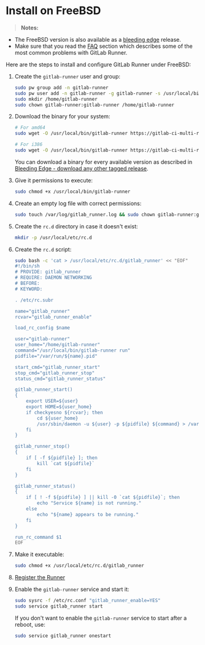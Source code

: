 # Install on FreeBSD

>**Notes:**
- The FreeBSD version is also available as a [bleeding edge](bleeding-edge.md)
  release.
- Make sure that you read the [FAQ](../faq/README.md) section which describes
  some of the most common problems with GitLab Runner.

Here are the steps to install and configure GitLab Runner under FreeBSD:

1. Create the `gitlab-runner` user and group:

    ```bash
    sudo pw group add -n gitlab-runner
    sudo pw user add -n gitlab-runner -g gitlab-runner -s /usr/local/bin/bash
    sudo mkdir /home/gitlab-runner
    sudo chown gitlab-runner:gitlab-runner /home/gitlab-runner
    ```

1. Download the binary for your system:

    ```bash
    # For amd64
    sudo wget -O /usr/local/bin/gitlab-runner https://gitlab-ci-multi-runner-downloads.s3.amazonaws.com/latest/binaries/gitlab-ci-multi-runner-freebsd-amd64

    # For i386
    sudo wget -O /usr/local/bin/gitlab-runner https://gitlab-ci-multi-runner-downloads.s3.amazonaws.com/latest/binaries/gitlab-ci-multi-runner-freebsd-386
    ```

    You can download a binary for every available version as described in
    [Bleeding Edge - download any other tagged release](bleeding-edge.md#download-any-other-tagged-release).

1. Give it permissions to execute:

    ```bash
    sudo chmod +x /usr/local/bin/gitlab-runner
    ```

1. Create an empty log file with correct permissions:

    ```bash
    sudo touch /var/log/gitlab_runner.log && sudo chown gitlab-runner:gitlab-runner /var/log/gitlab_runner.log
    ```

1. Create the `rc.d` directory in case it doesn't exist:

    ```bash
    mkdir -p /usr/local/etc/rc.d
    ```

1. Create the `rc.d` script:

    ```bash
    sudo bash -c 'cat > /usr/local/etc/rc.d/gitlab_runner' << "EOF"
    #!/bin/sh
    # PROVIDE: gitlab_runner
    # REQUIRE: DAEMON NETWORKING
    # BEFORE:
    # KEYWORD:

    . /etc/rc.subr

    name="gitlab_runner"
    rcvar="gitlab_runner_enable"

    load_rc_config $name

    user="gitlab-runner"
    user_home="/home/gitlab-runner"
    command="/usr/local/bin/gitlab-runner run"
    pidfile="/var/run/${name}.pid"

    start_cmd="gitlab_runner_start"
    stop_cmd="gitlab_runner_stop"
    status_cmd="gitlab_runner_status"

    gitlab_runner_start()
    {
        export USER=${user}
        export HOME=${user_home}
        if checkyesno ${rcvar}; then
            cd ${user_home}
            /usr/sbin/daemon -u ${user} -p ${pidfile} ${command} > /var/log/gitlab_runner.log 2>&1
        fi
    }

    gitlab_runner_stop()
    {
        if [ -f ${pidfile} ]; then
            kill `cat ${pidfile}`
        fi
    }

    gitlab_runner_status()
    {
        if [ ! -f ${pidfile} ] || kill -0 `cat ${pidfile}`; then
            echo "Service ${name} is not running."
        else
            echo "${name} appears to be running."
        fi
    }

    run_rc_command $1
    EOF
    ```

1. Make it executable:

    ```bash
    sudo chmod +x /usr/local/etc/rc.d/gitlab_runner
    ```

1. [Register the Runner](../register/index.md)
1. Enable the `gitlab-runner` service and start it:

    ```bash
    sudo sysrc -f /etc/rc.conf "gitlab_runner_enable=YES"
    sudo service gitlab_runner start
    ```

    If you don't want to enable the `gitlab-runner` service to start after a
    reboot, use:

    ```bash
    sudo service gitlab_runner onestart
    ```
